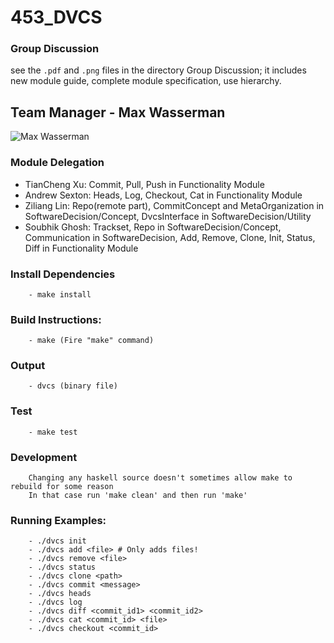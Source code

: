 # 453_DVCS

### Group Discussion
see the `.pdf` and `.png` files in the directory Group Discussion; it includes new module guide, complete module specification, use hierarchy. 

## Team Manager - Max Wasserman
![Max Wasserman](https://www.cs.rochester.edu/people/graduate/assets/images/wasserman_max.jpg?1575253267788)

### Module Delegation
- TianCheng Xu: Commit, Pull, Push in Functionality Module
- Andrew Sexton: Heads, Log, Checkout, Cat in Functionality Module
- Ziliang Lin: Repo(remote part), CommitConcept and MetaOrganization in SoftwareDecision/Concept, DvcsInterface in SoftwareDecision/Utility
- Soubhik Ghosh: Trackset, Repo in SoftwareDecision/Concept, Communication in SoftwareDecision,
                 Add, Remove, Clone, Init, Status, Diff in Functionality Module

### Install Dependencies
        - make install

### Build Instructions:
        - make (Fire "make" command)

### Output
        - dvcs (binary file)

### Test
        - make test

### Development
        Changing any haskell source doesn't sometimes allow make to rebuild for some reason
        In that case run 'make clean' and then run 'make' 

### Running Examples:
        - ./dvcs init
        - ./dvcs add <file> # Only adds files!
        - ./dvcs remove <file>
        - ./dvcs status
        - ./dvcs clone <path>
        - ./dvcs commit <message>
        - ./dvcs heads
        - ./dvcs log
        - ./dvcs diff <commit_id1> <commit_id2>
        - ./dvcs cat <commit_id> <file>
        - ./dvcs checkout <commit_id>
        
      
